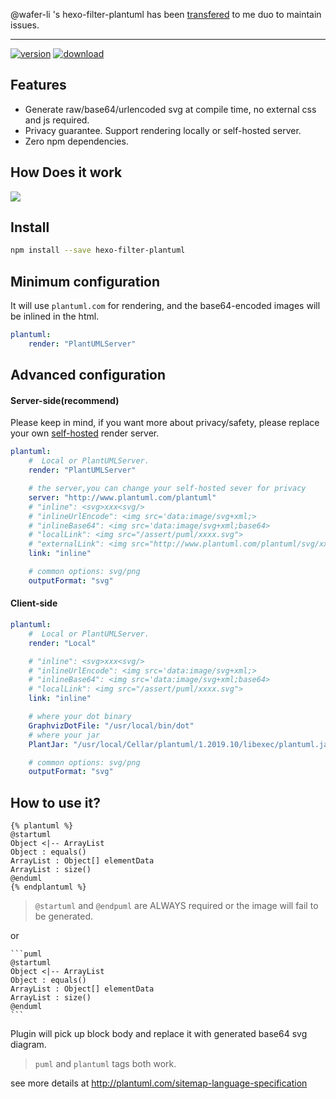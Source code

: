 

@wafer-li 's hexo-filter-plantuml has been [transfered](https://github.com/miao1007/hexo-filter-plantuml/pull/3) to me duo to maintain issues.


------
[![version](https://img.shields.io/npm/v/hexo-filter-plantuml.svg)](https://www.npmjs.com/package/hexo-filter-plantuml)
[![download](https://img.shields.io/npm/dm/hexo-filter-plantuml.svg)](https://www.npmjs.com/package/hexo-filter-plantuml)


## Features

* Generate raw/base64/urlencoded svg at compile time, no external css and js required.
* Privacy guarantee. Support rendering locally or self-hosted server.
* Zero npm dependencies.

## How Does it work

<img src="http://www.plantuml.com/plantuml/png/JOuxpi9038JxFSMK_rzmWHGe5L0a4WA1Q2F52fOsDZXUoF79YeUs7FkRHprvPvx667OqArPhx6CQM2fiD4c_g4xyr3QOt5W6t9CwuSb-nIsxtdJs7KXwoaprOQSWcTK7MVdi5VPLuNSlcu_dxT-bRVwBy3ok0aja8QY1PYUJBeB78THBoBBb1G00"/>


## Install

```sh
npm install --save hexo-filter-plantuml
```

## Minimum configuration

It will use `plantuml.com` for rendering, and the base64-encoded images will be inlined in the html.

```yaml
plantuml:
    render: "PlantUMLServer"
```

## Advanced configuration

#### Server-side(recommend)

Please keep in mind, if you want more about privacy/safety, please replace your own [self-hosted](https://github.com/plantuml/plantuml-server) render server.

```yaml
plantuml:
    #  Local or PlantUMLServer.
    render: "PlantUMLServer"

    # the server,you can change your self-hosted sever for privacy
    server: "http://www.plantuml.com/plantuml"
    # "inline": <svg>xxx<svg/>
    # "inlineUrlEncode": <img src='data:image/svg+xml;> 
    # "inlineBase64": <img src='data:image/svg+xml;base64> 
    # "localLink": <img src="/assert/puml/xxxx.svg">
    # "externalLink": <img src="http://www.plantuml.com/plantuml/svg/xxx">
    link: "inline"

    # common options: svg/png
    outputFormat: "svg"
```

#### Client-side

```yaml
plantuml:
    #  Local or PlantUMLServer.
    render: "Local"

    # "inline": <svg>xxx<svg/>
    # "inlineUrlEncode": <img src='data:image/svg+xml;> 
    # "inlineBase64": <img src='data:image/svg+xml;base64> 
    # "localLink": <img src="/assert/puml/xxxx.svg">
    link: "inline"

    # where your dot binary
    GraphvizDotFile: "/usr/local/bin/dot"
    # where your jar
    PlantJar: "/usr/local/Cellar/plantuml/1.2019.10/libexec/plantuml.jar"

    # common options: svg/png
    outputFormat: "svg"
```



## How to use it?

```
{% plantuml %}
@startuml
Object <|-- ArrayList
Object : equals()
ArrayList : Object[] elementData
ArrayList : size()
@enduml
{% endplantuml %}
```

> `@startuml` and `@endpuml` are ALWAYS required or the image will fail to be generated.

or

```
​```puml
@startuml
Object <|-- ArrayList
Object : equals()
ArrayList : Object[] elementData
ArrayList : size()
@enduml
​```
```

Plugin will pick up block body and replace it with generated base64 svg diagram.

> `puml` and `plantuml` tags both work.

see more details at <http://plantuml.com/sitemap-language-specification>